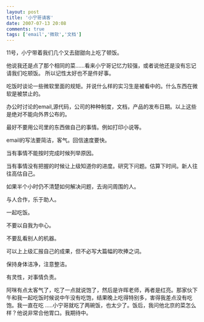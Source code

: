 ```yaml
---
layout: post
title: '小宁哥请客'
date: 2007-07-13 20:08
comments: true
tags: ['email','微软','文档']
---
```


11号，小宁带着我们几个又去甜甜向上吃了顿饭。

他说我还是点了那个相同的菜......看来小宁哥记忆力较强，或者说他还是没有忘记请我们吃顿饭。 所以记性太好也不是件好事。

吃饭时谈论一些微软里面的规矩。并说什么样的实习生是被看中的。什么东西在微软是被禁止的。

办公时讨论的email,源代码，公司的种种制度，文档，产品的发布日期。以上这些是绝对不能向外界公布的。

最好不要用公司里的东西做自己的事情。例如打印小说等。

email的写法要简洁，客气。回信速度要快。

当有事情不能按时完成时候列举原因。

当有事情没有把握的时候让上级知道你的进度。研究下问题。估算下时间。新人往往高估自己。

如果半个小时仍不清楚如何解决问题，去询问周围的人。

与人合作，乐于助人。

一起吃饭。

不要以自我为中心。

不要乱看别人的机器。

可以上上级汇报自己的成果，但不必写大篇幅的吹捧之词。

保持身体洁净，注意整洁。

有灵性，对事情负责。

阿咪有点太客气了，吃了一点就说饱了，然后是许晖老师，再者是红亮。那家伙下午和我一起吃饭时候说中午没有吃饱，结果晚上吃得特别多，害得我差点没有吃饱。我一直在吃
.....小宁哥就吃了两碗饭，也太少了。饭后，我问他北京的菜怎么样？他说非常合他胃口。我期待中。

